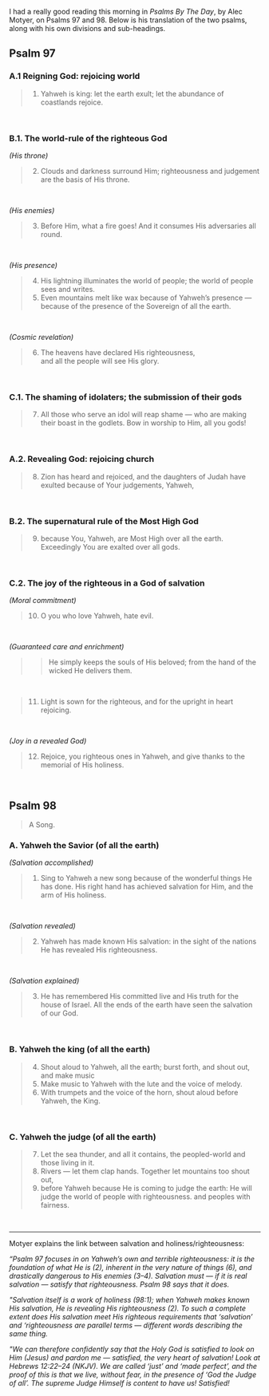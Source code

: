 I had a really good reading this morning in _Psalms By The Day_, by Alec Motyer, on Psalms 97 and 98. Below is his translation of the two psalms, along with his own divisions and sub-headings.
<br>

## Psalm 97
### A.1 Reigning God: rejoicing world
> 1.  Yahweh is king:
let the earth exult;
let the abundance of coastlands rejoice.
<br>

### B.1. The world-rule of the righteous God
_(His throne)_ 
> 2. Clouds and darkness surround Him;
righteousness and judgement are the basis of His throne.
<br>

_(His enemies)_
> 3. Before Him, what a fire goes!
And it consumes His adversaries all round.
<br>

_(His presence)_
> 4. His lightning illuminates the world of people;
the world of people sees and writes.
>5. Even mountains melt like wax because of Yahweh’s presence —
because of the presence of the Sovereign of all the earth.
<br>

_(Cosmic revelation)_
> 6. The heavens have declared His righteousness,  
and all the people will see His glory.
<br>

### C.1. The shaming of idolaters; the submission of their gods
> 7. All those who serve an idol will reap shame —
who are making their boast in the godlets.
Bow in worship to Him, all you gods!
<br>
  
### A.2. Revealing God: rejoicing church
> 8. Zion has heard and rejoiced,
and the daughters of Judah have exulted
because of Your judgements, Yahweh,
<br>

### B.2. The supernatural rule of the Most High God
> 9. because You, Yahweh, are Most High over all the earth.
Exceedingly You are exalted over all gods.
<br>

### C.2. The joy of the righteous in a God of salvation
_(Moral commitment)_
>10. O you who love Yahweh, hate evil.
<br>

_(Guaranteed care and enrichment)_
>> He simply keeps the souls of His beloved;
from the hand of the wicked He delivers them.
<br>

>11. Light is sown for the righteous,
and for the upright in heart rejoicing.
<br>

 _(Joy in a revealed God)_
> 12. Rejoice, you righteous ones in Yahweh,
and give thanks to the memorial of His holiness.
<br>

## Psalm 98
>A Song.

### A. Yahweh the Savior (of all the earth)
_(Salvation accomplished)_
> 1. Sing to Yahweh a new song
because of the wonderful things He has done.
His right hand has achieved salvation for Him,
and the arm of His holiness.
<br>

_(Salvation revealed)_
> 2. Yahweh has made known His salvation:
in the sight of the nations
He has revealed His righteousness.
<br>

_(Salvation explained)_
>3. He has remembered His committed live and His truth
for the house of Israel.
All the ends of the earth have seen
the salvation of our God.
<br>

### B. Yahweh the king (of all the earth)
> 4. Shout aloud to Yahweh, all the earth;
burst forth, and shout out, and make music
> 5. Make music to Yahweh with the lute and the voice of melody.
> 6. With trumpets and the voice of the horn,
shout aloud before Yahweh, the King.
<br>

### C. Yahweh the judge (of all the earth)
> 7. Let the sea thunder, and all it contains,
the peopled-world and those living in it.
> 8. Rivers — let them clap hands.
Together let mountains too shout out,
> 9. before Yahweh
because He is coming to judge the earth:
He will judge the world of people with righteousness.
and peoples with fairness.
<br>

_____

Motyer explains the link between salvation and holiness/righteousness:

_“Psalm 97 focuses in on Yahweh’s own and terrible righteousness: it is the foundation of what He is (2), inherent in the very nature of things (6), and drastically dangerous to His enemies (3–4). Salvation must — if it is real salvation — satisfy that righteousness. Psalm 98 says that it does._
<br>

_"Salvation itself is a work of holiness (98:1); when Yahweh makes known His salvation, He is revealing His righteousness (2). To such a complete extent does His salvation meet His righteous requirements that ‘salvation’ and ‘righteousness are parallel terms — different words describing the same thing._
<br>

_"We can therefore confidently say that the Holy God is satisfied to look on Him (Jesus) and pardon me — satisfied, the very heart of salvation! Look at Hebrews 12:22–24 (NKJV). We are called ‘just’ and ‘made perfect’, and the proof of this is that we live, without fear, in the presence of ‘God the Judge of all’. The supreme Judge Himself is content to have us! *Satisfied!*_
